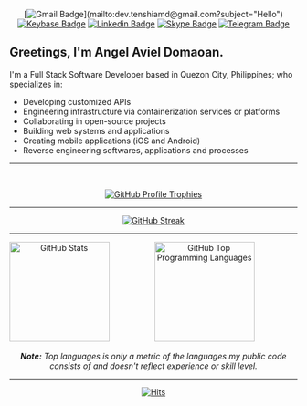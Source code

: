 <div align=center>

[![Gmail Badge](https://img.shields.io/badge/-Gmail-d14836?style=flat&logo=Gmail&logoColor=white&link=mailto:dev.tenshiamd@gmail.com?subject="Hello")](mailto:dev.tenshiamd@gmail.com?subject="Hello")
[![Keybase Badge](https://img.shields.io/badge/-Keybase-33A0FF?style=flat&logo=Keybase&logoColor=white&link=https://keybase.io/tenshiAMD/)](https://keybase.io/tenshiAMD/)
[![Linkedin Badge](https://img.shields.io/badge/-LinkedIn-blue?style=flat&logo=Linkedin&logoColor=white&link=https://ph.linkedin.com/in/tenshiAMD/)](https://ph.linkedin.com/in/tenshiAMD/)
[![Skype Badge](https://img.shields.io/badge/-Skype-00AFF0?style=flat&logo=Skype&logoColor=white&link=https://join.skype.com/invite/TlnREo54FOf4/)](https://join.skype.com/invite/TlnREo54FOf4/)
[![Telegram Badge](https://img.shields.io/badge/-Telegram-2CA5E0?style=flat&logo=Telegram&logoColor=white&link=https://t.me/tenshiAMD/)](https://t.me/tenshiAMD/)

</div>

## Greetings, I'm Angel Aviel Domaoan.

I'm a Full Stack Software Developer based in Quezon City, Philippines; who specializes in:

- Developing customized APIs
- Engineering infrastructure via containerization services or platforms
- Collaborating in open-source projects
- Building web systems and applications
- Creating mobile applications (iOS and Android)
- Reverse engineering softwares, applications and processes

-----

<br>

<p align="center">
  <a href="https://github.com/ryo-ma/github-profile-trophy">
    <img alt="GitHub Profile Trophies" src="https://github-profile-trophy.vercel.app/?username=tenshiamd&column=6&row=2&theme=gruvbox" />
  </a>
</p>

-----

<p align="center">
  <a href="https://github.com/DenverCoder1/github-readme-streak-stats">
    <img alt="GitHub Streak" src="https://github-readme-streak-stats.herokuapp.com/?user=tenshiAMD&theme=hacker&type=svg" />
  </a>
</p>

-----

<div align="center">
  <p>
    <a href="https://github.com/anuraghazra/github-readme-stats">
    <img height="175" align="left" alt="GitHub Stats" src="https://github-readme-stats.vercel.app/api?username=tenshiAMD&show_icons=true&theme=graywhite&count_private=true&title_color=fff&icon_color=79ff97&text_color=9f9f9f&bg_color=151515" />
  </a>
    <a href="https://github.com/anuraghazra/github-readme-stats">
      <img height="175" alt="GitHub Top Programming Languages" src="https://github-readme-stats.vercel.app/api/top-langs?username=tenshiAMD&show_icons=true&locale=en&layout=compact&title_color=fff&icon_color=79ff97&text_color=9f9f9f&bg_color=151515" />
    </a>
    <br>
    <br>
    <i><b>Note:</b> Top languages is only a metric of the languages my public code consists of and doesn't reflect experience or skill level.</i>
  </p>
</div>

-----

<div align=center>

[![Hits](https://hits.seeyoufarm.com/api/count/incr/badge.svg?url=https%3A%2F%2Fgithub.com%2FtenshiAMD)](https://hits.seeyoufarm.com)

</div>

